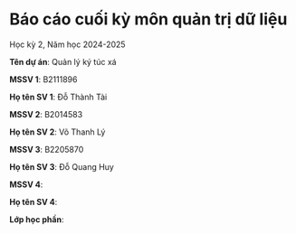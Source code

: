 # Báo cáo cuối kỳ môn quản trị dữ liệu


Học kỳ 2, Năm học 2024-2025

**Tên dự án**: Quản lý ký túc xá

**MSSV 1**: B2111896

**Họ tên SV 1**: Đỗ Thành Tài

**MSSV 2**: B2014583

**Họ tên SV 2**:  Võ Thanh Lý

**MSSV 3**: B2205870

**Họ tên SV 3**: Đỗ Quang Huy

**MSSV 4**:

**Họ tên SV 4**:

**Lớp học phần**: 
